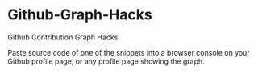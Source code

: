 # Github-Graph-Hacks
Github Contribution Graph Hacks

Paste source code of one of the snippets into a browser console on your Github profile page, or any profile page showing the graph.                        
